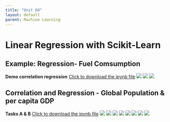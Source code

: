 ```yaml
---
title: "Unit 04"
layout: default
parent: Machine Learning
---
```

# Linear Regression with Scikit-Learn
## Example: Regression- Fuel Comsumption
**Demo correlation regression** [Click to download the ipynb file](./Supplementary_Material/Unit04-Notebook_Lecturer_Final.ipynb)
<img src="./Supplementary_Material/Images/Unit04-Demo-0001.jpg">
<img src="./Supplementary_Material/Images/Unit04-Demo-0002.jpg">
<img src="./Supplementary_Material/Images/Unit04-Demo-0003.jpg">
## Correlation and Regression - Global Population & per capita GDP
**Tasks A & B** [Click to download the ipynb file](./Supplementary_Material/Unit04-Task_Final.ipynb)
<img src="./Supplementary_Material/Images/Unit04- Task_Final_page-0001.jpg">
<img src="./Supplementary_Material/Images/Unit04- Task_Final_page-0002.jpg">
<img src="./Supplementary_Material/Images/Unit04- Task_Final_page-0003.jpg">
<img src="./Supplementary_Material/Images/Unit04- Task_Final_page-0004.jpg">
<img src="./Supplementary_Material/Images/Unit04- Task_Final_page-0005.jpg">
<img src="./Supplementary_Material/Images/Unit04- Task_Final_page-0006.jpg">
<img src="./Supplementary_Material/Images/Unit04- Task_Final_page-0007.jpg">
<img src="./Supplementary_Material/Images/Unit04- Task_Final_page-0008.jpg">
